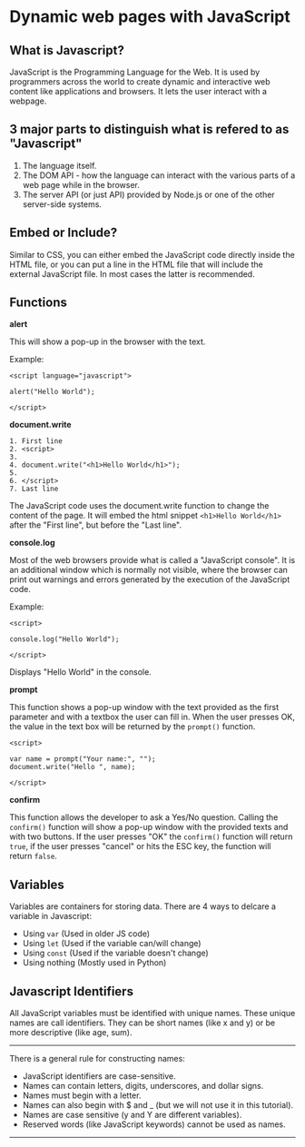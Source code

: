 
# Dynamic web pages with JavaScript

## **What is Javascript?**

JavaScript is the Programming Language for the Web. It is used by programmers across the world to create dynamic and interactive web content like applications and browsers. It lets the user interact with a webpage.

## **3 major parts to distinguish what is refered to as "Javascript"**

1. The language itself.
2. The DOM API - how the language can interact with the various parts of a web page while in the browser.
3. The server API (or just API) provided by Node.js or one of the other server-side systems.

## **Embed or Include?**

Similar to CSS, you can either embed the JavaScript code directly inside the HTML file, or you can put a line in the HTML file that will include the external JavaScript file. In most cases the latter is recommended.

## **Functions**

**alert**

This will show a pop-up in the browser with the text.

Example:

```
<script language="javascript">
 
alert("Hello World");
 
</script>
```

**document.write**

```
1. First line
2. <script>
3.  
4. document.write("<h1>Hello World</h1>");
5.
6. </script>
7. Last line
```

The JavaScript code uses the document.write function to change the content of the page. It will embed the html snippet `<h1>Hello World</h1>` after the "First line", but before the "Last line".

**console.log**

Most of the web browsers provide what is called a "JavaScript console". It is an additional window which is normally not visible, where the browser can print out warnings and errors generated by the execution of the JavaScript code.

Example:

```
<script>
 
console.log("Hello World");
 
</script>
```

Displays "Hello World" in the console.

**prompt**

This function shows a pop-up window with the text provided as the first parameter and with a textbox the user can fill in. When the user presses OK, the value in the text box will be returned by the `prompt()` function.

```
<script>
 
var name = prompt("Your name:", "");
document.write("Hello ", name);
 
</script>
```

**confirm**

This function allows the developer to ask a Yes/No question. Calling the `confirm()` function will show a pop-up window with the provided texts and with two buttons. If the user presses "OK" the `confirm()` function will return `true`, if the user presses "cancel" or hits the ESC key, the function will return `false`.

## **Variables**

Variables are containers for storing data. There are 4 ways to delcare a variable in Javascript:

- Using `var` (Used in older JS code)
- Using `let` (Used if the variable can/will change)
- Using `const` (Used if the variable doesn't change)
- Using nothing (Mostly used in Python)

## **Javascript Identifiers**

All JavaScript variables must be identified with unique names. These unique names are call identifiers. They can be short names (like x and y) or be more descriptive (like age, sum).

---

There is a general rule for constructing names:

- JavaScript identifiers are case-sensitive.
- Names can contain letters, digits, underscores, and dollar signs.
- Names must begin with a letter.
- Names can also begin with $ and _ (but we will not use it in this tutorial).
- Names are case sensitive (y and Y are different variables).
- Reserved words (like JavaScript keywords) cannot be used as names.

---
